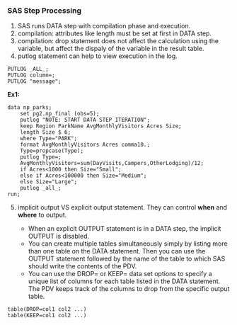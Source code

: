 ### SAS Step Processing
1. SAS runs DATA step with compilation phase and execution.
2. compilation: attributes like length must be set at first in DATA step.
3. compilation: drop statement does not affect the calculation using the variable, but affect the dispaly of the variable in the result table.
4. putlog statement can help to view execution in the log.
```sas
PUTLOG _ALL_;
PUTLOG column=;
PUTLOG "message";
```
**Ex1:**
```sas
data np_parks;
    set pg2.np_final (obs=5);
    putlog "NOTE: START DATA STEP ITERATION"; 
    keep Region ParkName AvgMonthlyVisitors Acres Size;
    length Size $ 6;
    where Type="PARK";
    format AvgMonthlyVisitors Acres comma10.;
    Type=propcase(Type);
    putlog Type=;
    AvgMonthlyVisitors=sum(DayVisits,Campers,OtherLodging)/12;
    if Acres<1000 then Size="Small";
    else if Acres<100000 then Size="Medium";
    else Size="Large";
    putlog _all_;
run;
```
5. implicit output VS explicit output statement. They can control **when** and **where** to output.

   * When an explicit OUTPUT statement is in a DATA step, the implicit OUTPUT is disabled.
   * You can create multiple tables simultaneously simply by listing more than one table on the DATA statement. Then you can use the OUTPUT statement followed by the name of the table to which SAS should write the contents of the PDV.
   * You can use the DROP= or KEEP= data set options to specify a unique list of columns for each table listed in the DATA statement. The PDV keeps track of the columns to drop from the specific output table.
```sas
table(DROP=col1 col2 ...)
table(KEEP=col1 col2 ...)
```
